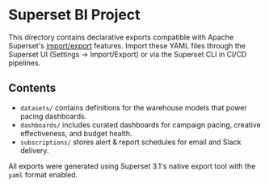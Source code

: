 # Superset BI Project

This directory contains declarative exports compatible with Apache Superset's [import/export](https://superset.apache.org/docs/administration/importing-exporting-datasources/) features. Import these YAML files through the Superset UI (Settings → Import/Export) or via the Superset CLI in CI/CD pipelines.

## Contents

- `datasets/` contains definitions for the warehouse models that power pacing dashboards.
- `dashboards/` includes curated dashboards for campaign pacing, creative effectiveness, and budget health.
- `subscriptions/` stores alert & report schedules for email and Slack delivery.

All exports were generated using Superset 3.1's native export tool with the `yaml` format enabled.
